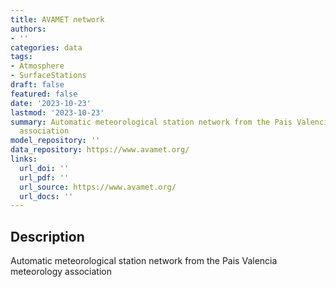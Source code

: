 ```yaml
---
title: AVAMET network
authors:
- ''
categories: data
tags:
- Atmosphere
- SurfaceStations
draft: false
featured: false
date: '2023-10-23'
lastmod: '2023-10-23'
summary: Automatic meteorological station network from the Pais Valencia meteorology
  association
model_repository: ''
data_repository: https://www.avamet.org/
links:
  url_doi: ''
  url_pdf: ''
  url_source: https://www.avamet.org/
  url_docs: ''
---
```


## Description

Automatic meteorological station network from the Pais Valencia meteorology association

